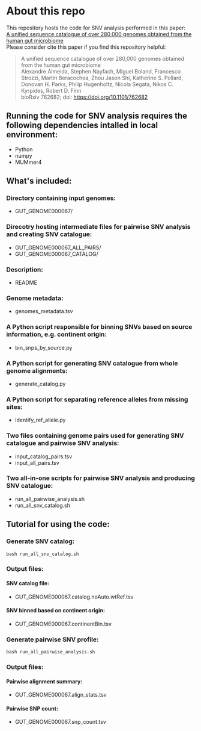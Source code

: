 # About this repo  
This repository hosts the code for SNV analysis performed in this paper:  
[A unified sequence catalogue of over 280,000 genomes obtained from the human gut microbiome](https://www.biorxiv.org/content/10.1101/762682v1)  
Please consider cite this paper if you find this repository helpful:  
> A unified sequence catalogue of over 280,000 genomes obtained from the human gut microbiome  
> Alexandre Almeida, Stephen Nayfach, Miguel Boland, Francesco Strozzi, Martin Beracochea, Zhou Jason Shi, Katherine S. Pollard, Donovan H. Parks, Philip Hugenholtz, Nicola Segata, Nikos C. Kyrpides, Robert D. Finn  
> bioRxiv 762682; doi: https://doi.org/10.1101/762682  

## Running the code for SNV analysis requires the following dependencies intalled in local environment:  
* Python  
* numpy  
* MUMmer4  

## What's included:  

### Directory containing input genomes:  
* GUT_GENOME000067/  

### Direcotry hosting intermediate files for pairwise SNV analysis and creating SNV catalogue:  
* GUT_GENOME000067_ALL_PAIRS/  
* GUT_GENOME000067_CATALOG/  

### Description:  
* README  

### Genome metadata:  
* genomes_metadata.tsv  

### A Python script responsible for binning SNVs based on source information, e.g. continent origin:  
* bin_snps_by_source.py  

### A Python script for generating SNV catalogue from whole genome alignments:  
* generate_catalog.py  

### A Python script for separating reference alleles from missing sites:  
* identify_ref_allele.py  

### Two files containing genome pairs used for generating SNV catalogue and pairwise SNV analysis:  
* input_catalog_pairs.tsv  
* input_all_pairs.tsv  

### Two all-in-one scripts for pairwise SNV analysis and producing SNV catalogue:  
* run_all_pairwise_analysis.sh  
* run_all_snv_catalog.sh  

## Tutorial for using the code:  
### Generate SNV catalog:  
`bash run_all_snv_catalog.sh`  

### Output files:  
#### SNV catalog file:  
* GUT_GENOME000067.catalog.noAuto.wtRef.tsv  
#### SNV binned based on continent origin:  
* GUT_GENOME000067.continentBin.tsv  

### Generate pairwise SNV profile:  
`bash run_all_pairwise_analysis.sh`  

### Output files:  
#### Pairwise alignment summary:  
* GUT_GENOME000067.align_stats.tsv  
#### Pairwise SNP count:  
* GUT_GENOME000067.snp_count.tsv  
